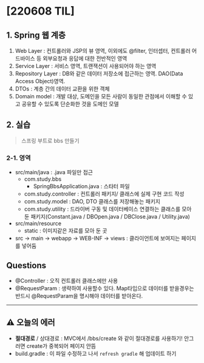 # [220608 TIL]

## 1. Spring 웹 계층

1. Web Layer : 컨트롤러와 JSP의 뷰 영역, 이외에도 @filter, 인터셉터, 컨트롤러 어드바이스 등 외부요청과 응답에 대한 전반적인 영역
2. Service Layer : 서비스 영역, 트랜잭션이 사용되어야 하는 영역
3. Repository Layer : DB와 같은 데이터 저장소에 접근하는 영역. DAO(Data Access Object)영역.
4. DTOs : 계층 간의 데이터 교환을 위한 객체
5. Domain model : 개발 대상, 도메인을 모든 사람이 동일한 관점에서 이해할 수 있고 공유할 수
    있도록 단순화한 것을 도메인 모델

## 2. 실습

> 스프링 부트로 bbs 만들기

### 2-1. 영역

* src/main/java : .java 파일만 접근
  * com.study.bbs
    * SpringBbsApplication.java : 스타터 파일
  * com.study.controller : 컨트롤러 패키지/ 클래스에 실제 구현 코드 작성
  * com.study.model : DAO, DTO 클래스를 저장해놓는 패키지
  * com.study.utility : 드라이버 구동 및 데이터베이스 연결하는 클래스를 모아 둔 패키지(Constant.java / DBOpen.java / DBClose.java / Utility.java)
* src/main/resource
  * static : 이미지같은 자료를 모아 둔 곳
* src -> main -> webapp -> WEB-INF -> views : 클라이언트에 보여지는 페이지를 넣어둠

## Questions

* @Controller : 오직 컨트롤러 클래스에만 사용
* @RequestParam : 생략하여 사용할수 있다.
  Map타입으로 데이터를 받을경우는 반드시 @RequestParam을 명시해야 데이터를 받아온다.

---

## :warning: 오늘의 에러

* **절대경로** / 상대경로 : MVC에서 /bbs/create 와 같이 절대경로를 사용하기! 안그러면 create가 중복되어 페이지 안뜸
* build.gradle : 이 파일 수정하고 나서 `refresh gradle` 해 업데이트 하기
